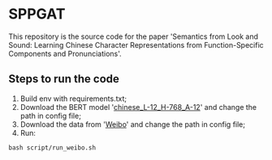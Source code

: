 # SPPGAT

This repository is the source code for the paper 'Semantics from Look and Sound: Learning Chinese Character Representations from Function-Specific Components and Pronunciations'.


## Steps to run the code
1. Build env with requirements.txt;
2. Download the BERT model '[chinese_L-12_H-768_A-12][2]' and change the path in config file;
3. Download the data from '[Weibo][2]' and change the path in config file;
4. Run:
```
bash script/run_weibo.sh
```

[1]:https://drive.google.com/file/d/1ljLslav_eHmoC1K6saouSXwMMpbtuUcj/view?usp=sharing
[2]:https://drive.google.com/file/d/1mDKkc2-8e4wXAuAnGiZMHI59UgVbl1q4/view
